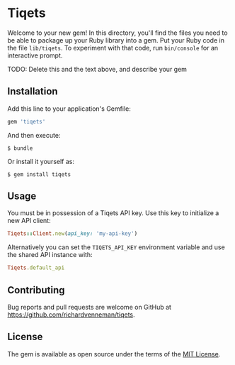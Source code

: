 # Tiqets

Welcome to your new gem! In this directory, you'll find the files you need to be able to package up your Ruby library into a gem. Put your Ruby code in the file `lib/tiqets`. To experiment with that code, run `bin/console` for an interactive prompt.

TODO: Delete this and the text above, and describe your gem

## Installation

Add this line to your application's Gemfile:

```ruby
gem 'tiqets'
```

And then execute:

    $ bundle

Or install it yourself as:

    $ gem install tiqets

## Usage

You must be in possession of a Tiqets API key. Use this key to initialize a new API client:

```ruby
Tiqets::Client.new(api_key: 'my-api-key')
```

Alternatively you can set the `TIQETS_API_KEY` environment variable and use the shared API instance with:

```ruby
Tiqets.default_api
```

## Contributing

Bug reports and pull requests are welcome on GitHub at https://github.com/richardvenneman/tiqets.

## License

The gem is available as open source under the terms of the [MIT License](http://opensource.org/licenses/MIT).
